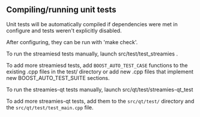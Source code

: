 Compiling/running unit tests
------------------------------------

Unit tests will be automatically compiled if dependencies were met in configure
and tests weren't explicitly disabled.

After configuring, they can be run with 'make check'.

To run the streamiesd tests manually, launch src/test/test_streamies .

To add more streamiesd tests, add `BOOST_AUTO_TEST_CASE` functions to the existing
.cpp files in the test/ directory or add new .cpp files that
implement new BOOST_AUTO_TEST_SUITE sections.

To run the streamies-qt tests manually, launch src/qt/test/streamies-qt_test

To add more streamies-qt tests, add them to the `src/qt/test/` directory and
the `src/qt/test/test_main.cpp` file.
